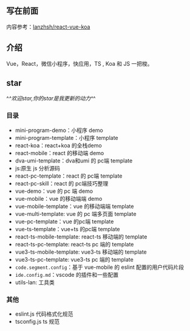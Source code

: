 ## 写在前面

内容参考：[lanzhsh/react-vue-koa](https://github.com/lanzhsh/react-vue-koa)

## 介绍

Vue，React，微信小程序，快应用，TS , Koa 和 JS 一把梭。

## star

^_^欢迎star,你的star是我更新的动力^_^


### 目录

- mini-program-demo：小程序 demo
- mini-program-template：小程序 template
- react-koa：react+koa 的全栈demo
- react-mobile：react 的移动端 demo
- dva-umi-template：dva和umi 的 pc端 template
- js:原生 js 分析源码
- react-pc-template：react 的 pc端 template
- react-pc-skill：react 的 pc端技巧整理
- vue-demo：vue 的 pc 端 demo
- vue-mobile：vue 的移动端端 demo
- vue-mobile-template：vue 的移动端端 template
- vue-multi-template: vue 的 pc 端多页面 template
- vue-pc-template：vue 的pc端 template
- vue-ts-template：vue+ts 的pc端 template
- react-ts-mobile-template: react-ts 移动端的 template
- react-ts-pc-template: react-ts pc 端的 template
- vue3-ts-mobile-template: vue3-ts 移动端的 template
- vue3-ts-pc-template: vue3-ts pc 端的 template
- `code.segment.config`：基于 vue-mobile 的 eslint 配置的用户代码片段
- `ide.config.md`：vscode 的插件和一些配置
- utils-lan: 工具类

### 其他

- eslint.js 代码格式化规范
- tsconfig.js ts 规范